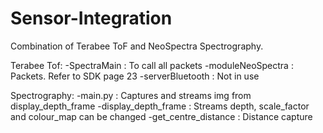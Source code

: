 # Sensor-Integration

Combination of Terabee ToF and NeoSpectra Spectrography.

Terabee Tof:
-SpectraMain      : To call all packets
-moduleNeoSpectra : Packets. Refer to SDK page 23
-serverBluetooth  : Not in use

Spectrography:
-main.py              : Captures and streams img from display_depth_frame
-display_depth_frame  : Streams depth, scale_factor and colour_map can be changed
-get_centre_distance  : Distance capture
